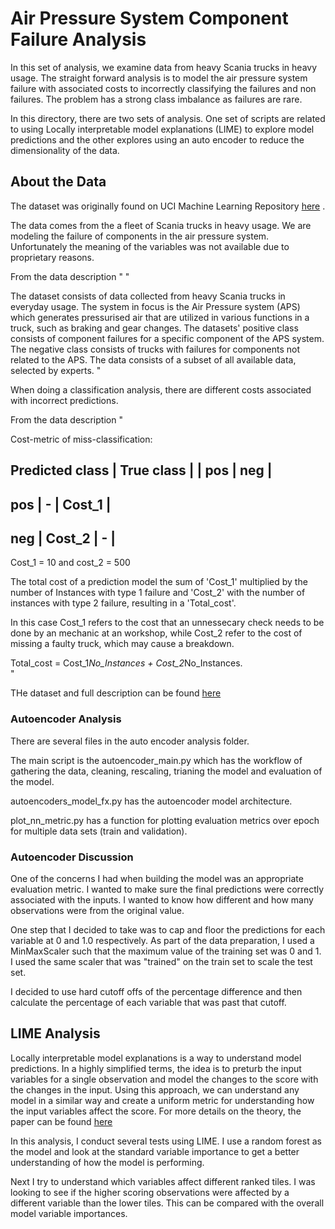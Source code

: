 # Air Pressure System Component Failure Analysis

In this set of analysis, we examine data from heavy Scania trucks in heavy usage. The straight forward analysis is to model the air pressure system failure with associated costs to incorrectly classifying the failures and non failures. The problem has a strong class imbalance as failures are rare.

In this directory, there are two sets of analysis. One set of scripts are related to using Locally interpretable model explanations (LIME) to explore model predictions and the other explores using an auto encoder to reduce the dimensionality of the data.


## About the Data

The dataset was originally found on UCI Machine Learning Repository [here](https://archive.ics.uci.edu/ml/datasets/APS+Failure+at+Scania+Trucks) .

The data comes from the a fleet of Scania trucks in heavy usage. We are modeling the failure of components in the air pressure system. Unfortunately the meaning of the variables was not available due to proprietary reasons.

From the data description "
"

The dataset consists of data collected from heavy Scania
trucks in everyday usage. The system in focus is the
Air Pressure system (APS) which generates pressurised
air that are utilized in various functions in a truck,
such as braking and gear changes. The datasets'
positive class consists of component failures
for a specific component of the APS system.
The negative class consists of trucks with failures
for components not related to the APS. The data consists
of a subset of all available data, selected by experts.
"


When doing a classification analysis, there are different costs associated with incorrect predictions.

From the data description "


Cost-metric of miss-classification:

Predicted class | True class |
| pos | neg |
-----------------------------------------
pos | - | Cost_1 |
-----------------------------------------
neg | Cost_2 | - |
-----------------------------------------
Cost_1 = 10 and cost_2 = 500

The total cost of a prediction model the sum of 'Cost_1'
multiplied by the number of Instances with type 1 failure
and 'Cost_2' with the number of instances with type 2 failure,
resulting in a 'Total_cost'.

In this case Cost_1 refers to the cost that an unnessecary
check needs to be done by an mechanic at an workshop, while
Cost_2 refer to the cost of missing a faulty truck,
which may cause a breakdown.

Total_cost = Cost_1*No_Instances + Cost_2*No_Instances.  
"

THe dataset and full description can be found [here](https://archive.ics.uci.edu/ml/datasets/APS+Failure+at+Scania+Trucks)


### Autoencoder Analysis

There are several files in the auto encoder analysis folder.

The main script is the autoencoder_main.py which has the workflow of gathering the data, cleaning, rescaling, trianing the model and evaluation of the model.

autoencoders_model_fx.py has the autoencoder model architecture.

plot_nn_metric.py has a function for plotting evaluation metrics over epoch for multiple data sets (train and validation).


### Autoencoder Discussion

One of the concerns I had when building the model was an appropriate evaluation metric. I wanted to make sure the final predictions were correctly associated with the inputs. I wanted to know how different and how many observations were from the original value.

One step that I decided to take was to cap and floor the predictions for each variable at 0 and 1.0 respectively. As part of the data preparation, I used a MinMaxScaler such that the maximum value of the training set was 0 and 1. I used the same scaler that was "trained" on the train set to scale the test set.

I decided to use hard cutoff offs of the percentage difference and then calculate the percentage of each variable that was past that cutoff.


## LIME Analysis

Locally interpretable model explanations is a way to understand model predictions. In a highly simplified terms, the idea is to preturb the input variables for a single observation and model the changes to the score with the changes in the input. Using this approach, we can understand any model in a similar way and create a uniform metric for understanding how the input variables affect the score. For more details on the theory, the paper can be found [here](https://arxiv.org/abs/1602.04938)


In this analysis, I conduct several tests using LIME.  I use a random forest as the model and look at the standard variable importance to get a better understanding of how the model is performing.

Next I try to understand which variables affect different ranked tiles. I was looking to see if the higher scoring observations were affected by a different variable than the lower tiles. This can be compared with the overall model variable importances. 
